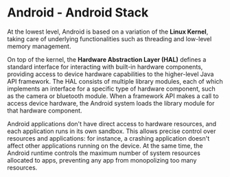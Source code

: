 # Android - Android Stack

At the lowest level, Android is based on a variation of the **Linux Kernel**,
taking care of underlying functionalities such as threading and low-level
memory management.

On top of the kernel, the **Hardware Abstraction Layer (HAL)** defines a
standard interface for interacting with built-in hardware components, providing
access to device hardware capabilities to the higher-level Java API framework.
The HAL consists of multiple library modules, each of which implements an
interface for a specific type of hardware component, such as the camera or
bluetooth module. When a framework API makes a call to access device hardware,
the Android system loads the library module for that hardware component.

Android applications don't have direct access to hardware resources, and each
application runs in its own sandbox.
This allows precise control over resources and applications: for instance, a
crashing application doesn't affect other applications running on the device.
At the same time, the Android runtime controls the maximum number of system
resources allocated to apps, preventing any app from monopolizing too
many resources.
